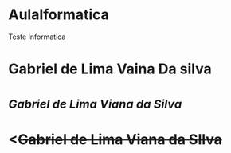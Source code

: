 # AulaIformatica
Teste Informatica
# **Gabriel de Lima Vaina Da silva**
# <sub>*Gabriel de Lima Viana da Silva*</sub>
# <~~Gabriel de Lima Viana da SIlva~~
